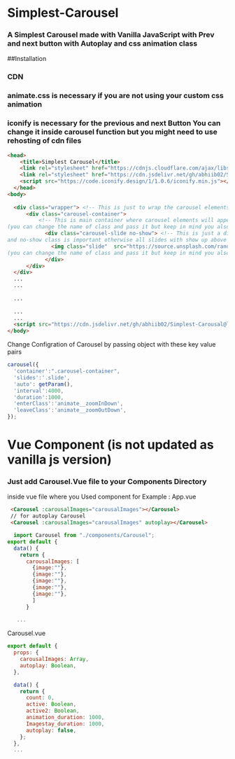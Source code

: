 # Simplest-Carousel
### A Simplest Carousel made with Vanilla JavaScript with Prev and next button with Autoplay and css animation class

##Installation

### CDN 

### animate.css is necessary if you are not using your custom css animation
### iconify is necessary for the previous and next Button You can change it inside carousel function but you might need to use rehosting of cdn files

```html
<head>
    <title>Simplest Carousel</title>
    <link rel="stylesheet" href="https://cdnjs.cloudflare.com/ajax/libs/animate.css/4.1.1/animate.min.css"/>
    <link rel="stylesheet" href="https://cdn.jsdelivr.net/gh/abhiib02/Simplest-Carousal@latest/styles.css"/>
    <script src="https://code.iconify.design/1/1.0.6/iconify.min.js"></script>
  </head>
<body>
  
  <div class="wrapper"> <!-- This is just to wrap the carousel elements inside it -->
      <div class="carousel-container">  
          <!-- This is main container where carousel elements will append 
(you can change the name of class and pass it but keep in mind you also need to change that in css )-->
            <div class="carousel-slide no-show"> <!-- This is just a div to organize all slides 
and no-show class is important otherwise all slides with show up above carousel simutanously -->
              <img class="slide"  src="https://source.unsplash.com/random/350x351"/> <!--this is main slide of the carousel 
(you can change the name of class and pass it but keep in mind you also need to change that in css )-->
            </div>
      </div>
  </div>
  ...
  ...
  
  ...
  
  ...
  ...
  <script src="https://cdn.jsdelivr.net/gh/abhiib02/Simplest-Carousal@latest/src/index.js"></script>
</body>
```


Change Configration of Carousel by passing object with these key value pairs

```js
carousel({
  'container':".carousel-container",
  'slides':'.slide',
  'auto': getParam(),
  'interval':4000,
  'duration':1000,
  'enterClass':'animate__zoomInDown',
  'leaveClass':'animate__zoomOutDown',
});


```
# Vue Component (is not updated as vanilla js version)
### Just add Carousel.Vue file to your Components Directory
inside vue file where you Used component
for Example : App.vue
```html
 <Carousel :carousalImages="carousalImages"></Carousel>
 // for autoplay Carousel
 <Carousel :carousalImages="carousalImages" autoplay></Carousel>
```
```js
  import Carousel from "./components/Carousel";
export default {
  data() {
    return {
      carousalImages: [
        {image:""},
        {image:""},
        {image:""},
        {image:""},
        {image:""},
        ]
      }
    
   ...

```
Carousel.vue
```js
export default {
  props: {
    carousalImages: Array,
    autoplay: Boolean,
  },

  data() {
    return {
      count: 0,
      active: Boolean,
      active2: Boolean,
      animation_duration: 1000,
      Imagestay_duration: 1000,
      autoplay: false,
    };
  },
  ...
```

